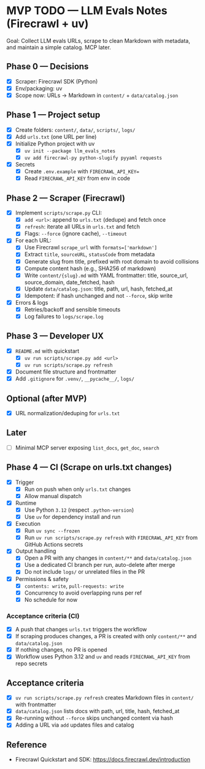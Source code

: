 # MVP TODO — LLM Evals Notes (Firecrawl + uv)

Goal: Collect LLM evals URLs, scrape to clean Markdown with metadata, and maintain a simple catalog. MCP later.

## Phase 0 — Decisions
- [x] Scraper: Firecrawl SDK (Python)
- [x] Env/packaging: uv
- [x] Scope now: URLs → Markdown in `content/` + `data/catalog.json`

## Phase 1 — Project setup
- [x] Create folders: `content/`, `data/`, `scripts/`, `logs/`
- [x] Add `urls.txt` (one URL per line)
- [x] Initialize Python project with uv
  - [x] `uv init --package llm_evals_notes`
  - [x] `uv add firecrawl-py python-slugify pyyaml requests`
- [x] Secrets
  - [x] Create `.env.example` with `FIRECRAWL_API_KEY=`
  - [x] Read `FIRECRAWL_API_KEY` from env in code

## Phase 2 — Scraper (Firecrawl)
- [x] Implement `scripts/scrape.py` CLI:
  - [x] `add <url>`: append to `urls.txt` (dedupe) and fetch once
  - [x] `refresh`: iterate all URLs in `urls.txt` and fetch
  - [x] Flags: `--force` (ignore cache), `--timeout`
- [x] For each URL:
  - [x] Use Firecrawl `scrape_url` with `formats=['markdown']`
  - [x] Extract `title`, `sourceURL`, `statusCode` from metadata
  - [x] Generate slug from title, prefixed with root domain to avoid collisions
  - [x] Compute content hash (e.g., SHA256 of markdown)
  - [x] Write `content/{slug}.md` with YAML frontmatter: title, source_url, source_domain, date_fetched, hash
  - [x] Update `data/catalog.json`: title, path, url, hash, fetched_at
  - [x] Idempotent: if hash unchanged and not `--force`, skip write
- [x] Errors & logs
  - [x] Retries/backoff and sensible timeouts
  - [x] Log failures to `logs/scrape.log`

## Phase 3 — Developer UX
- [x] `README.md` with quickstart
  - [x] `uv run scripts/scrape.py add <url>`
  - [x] `uv run scripts/scrape.py refresh`
- [x] Document file structure and frontmatter
- [x] Add `.gitignore` for `.venv/`, `__pycache__/`, `logs/`

## Optional (after MVP)
- [x] URL normalization/deduping for `urls.txt`

## Later
- [ ] Minimal MCP server exposing `list_docs`, `get_doc`, `search`

## Phase 4 — CI (Scrape on urls.txt changes)
- [x] Trigger
  - [x] Run on push when only `urls.txt` changes
  - [x] Allow manual dispatch
- [x] Runtime
  - [x] Use Python `3.12` (respect `.python-version`)
  - [x] Use `uv` for dependency install and run
- [x] Execution
  - [x] Run `uv sync --frozen`
  - [x] Run `uv run scripts/scrape.py refresh` with `FIRECRAWL_API_KEY` from GitHub Actions secrets
- [x] Output handling
  - [x] Open a PR with any changes in `content/**` and `data/catalog.json`
  - [x] Use a dedicated CI branch per run, auto-delete after merge
  - [x] Do not include `logs/` or unrelated files in the PR
- [x] Permissions & safety
  - [x] `contents: write`, `pull-requests: write`
  - [x] Concurrency to avoid overlapping runs per ref
  - [x] No schedule for now

### Acceptance criteria (CI)
- [x] A push that changes `urls.txt` triggers the workflow
- [x] If scraping produces changes, a PR is created with only `content/**` and `data/catalog.json`
- [x] If nothing changes, no PR is opened
- [x] Workflow uses Python 3.12 and `uv` and reads `FIRECRAWL_API_KEY` from repo secrets

## Acceptance criteria
- [x] `uv run scripts/scrape.py refresh` creates Markdown files in `content/` with frontmatter
- [x] `data/catalog.json` lists docs with path, url, title, hash, fetched_at
- [x] Re-running without `--force` skips unchanged content via hash
- [x] Adding a URL via `add` updates files and catalog

## Reference
- Firecrawl Quickstart and SDK: https://docs.firecrawl.dev/introduction
